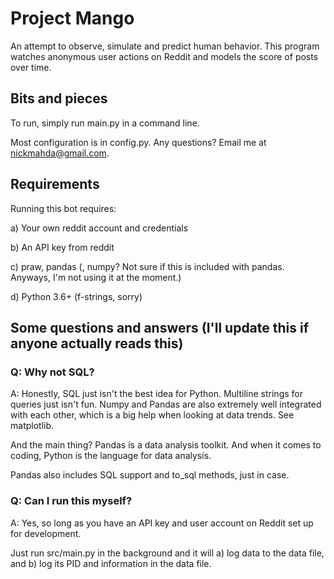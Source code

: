 # Project Mango
An attempt to observe, simulate and predict human behavior.
This program watches anonymous user actions on Reddit and models the score of posts over time.

## Bits and pieces
To run, simply run main.py in a command line. 

Most configuration is in config.py. Any questions? Email me at nickmahda@gmail.com.

## Requirements
Running this bot requires:

a) Your own reddit account and credentials

b) An API key from reddit

c) praw, pandas (, numpy? Not sure if this is included with pandas. Anyways, I'm not using it at the moment.)

d) Python 3.6+ (f-strings, sorry)

## Some questions and answers (I'll update this if anyone actually reads this)
### Q: Why not SQL?

A: Honestly, SQL just isn't the best idea for Python. Multiline strings for queries just isn't fun. Numpy and Pandas are also extremely well integrated with each other, which is a big help when looking at data trends. See matplotlib.

And the main thing? Pandas is a data analysis toolkit. And when it comes to coding, Python is the language for data analysis.

Pandas also includes SQL support and to_sql methods, just in case.

### Q: Can I run this myself?
A: Yes, so long as you have an API key and user account on Reddit set up for development.

Just run src/main.py in the background and it will a) log data to the data file, and b) log its PID and information in the data file.